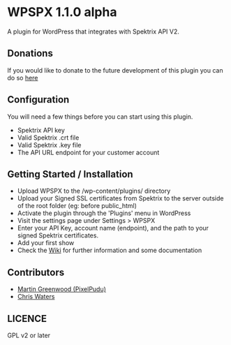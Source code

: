 WPSPX 1.1.0 alpha
=================

A plugin for WordPress that integrates with Spektrix API V2.

Donations
---------

If you would like to donate to the future development of this plugin you can do so [here](https://www.paypal.me/martingreenwood)

Configuration
-------------

You will need a few things before you can start using this plugin.

- Spektrix API key
- Valid Spektrix .crt file
- Valid Spektrix .key file
- The API URL endpoint for your customer account

Getting Started / Installation
------------------------------

- Upload WPSPX to the /wp-content/plugins/ directory
- Upload your Signed SSL certificates from Spektrix to the server outside of the root folder (eg: before public_html)
- Activate the plugin through the 'Plugins' menu in WordPress
- Visit the settings page under Settings > WPSPX
- Enter your API Key, account name (endpoint), and the path to your signed Spektrix certificates.
- Add your first show
- Check the [Wiki](https://github.com/pixelpudu/wpspx/wiki) for further information and some documentation

Contributors
------------

- [Martin Greenwood (PixelPudu)](https://github.com/pixelpudu/)
- [Chris Waters](https://github.com/christhesoulu/)

LICENCE
-------

GPL v2 or later
